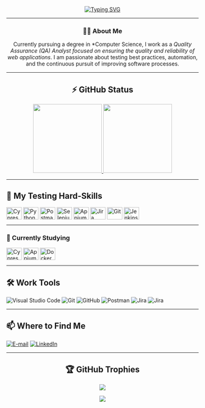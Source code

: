 <div align="center">

[![Typing SVG](https://readme-typing-svg.demolab.com?font=Fira+Code&size=24&duration=3000&pause=1000&color=D83B7D&center=falso&vCenter=falso&repeat=falso&random=falso&width=600&height=70&lines=Welcome+to+my+profile;I+am+a+Software+Test+and+Quality+Analyst)](https://git.io/typing-svg)

</div>

---

<div align="center">

### 👩‍💻 About Me  

Currently pursuing a degree in *Computer Science, I work as a **Quality Assurance (QA) Analyst* focused on ensuring the quality and reliability of web applications*.
I am passionate about testing best practices, automation, and the continuous pursuit of improving software processes.

</div>

---

<div align="center">

## ⚡ GitHub Status  

<a href="https://github.com/FilipeGS97">
   <img height="180em" src="https://github-readme-stats.vercel.app/api?username=FilipeGS97&show_icons=true&theme=radical&include_all_commits=true&count_private=true"/>
   <img height="180em" src="https://github-readme-stats.vercel.app/api/top-langs/?username=FilipeGS97&layout=compact&langs_count=6&theme=radical"/>
</a>

</div>

---

<div align="left">

## 🧪 My Testing Hard-Skills  


<img align="center" alt="Cypress" height="32" width="40" src="https://cdn.simpleicons.org/cypress/69d3a7" />
<img align="center" alt="Python" height="32" width="40" src="https://cdn.simpleicons.org/python" />
<img align="center" alt="Postman" height="32" width="40" src="https://cdn.simpleicons.org/postman/ef5b25" />
<img align="center" alt="Selenium" height="32" width="40" src="https://cdn.simpleicons.org/selenium/43b02a" />
<img align="center" alt="Appium" height="32" width="40" src="https://cdn.simpleicons.org/Appium" />
<img align="center" alt="Jira" height="32" width="40" src="https://cdn.simpleicons.org/jira/0052cc" />
<img align="center" alt="Git" height="32" width="40" src="https://cdn.simpleicons.org/git" />
<img align="center" alt="Jenkins" height="32" width="40" src="https://cdn.simpleicons.org/jenkins" />

</div>

---

<div align="left">

### 📖 Currently Studying  

<img align="center" alt="Cypress" height="32" width="40" src="https://cdn.simpleicons.org/cypress/69d3a7" />
<img align="center" alt="Appium" height="32" width="40" src="https://cdn.simpleicons.org/Appium" />
<img align="center" alt="Docker" height="32" width="40" src="https://cdn.simpleicons.org/docker/2496ed" />

</div>

---

<div align="left">

## 🛠 Work Tools  

![Visual Studio Code](https://img.shields.io/badge/Visual%20Studio%20Code-000?style=for-the-badge&logo=Visual-Studio-Code&logoColor=D83B7D&color:141321)
![Git](https://img.shields.io/badge/Git-000?style=for-the-badge&logo=Git&logoColor=D83B7D&color:141321)
![GitHub](https://img.shields.io/badge/GitHub-000?style=for-the-badge&logo=GitHub&logoColor=D83B7D&color:141321)
![Postman](https://img.shields.io/badge/Postman-000?style=for-the-badge&logo=Postman&logoColor=D83B7D&color:141321)
![Jira](https://img.shields.io/badge/Jira-000?style=for-the-badge&logo=Jira&logoColor=D83B7D&color:141321)
![Jira](https://img.shields.io/badge/asana-000?style=for-the-badge&logo=asana&logoColor=D83B7D&color:141321)
</div>

---

<div align="left">

## 📫 Where to Find Me  

[![E-mail](https://img.shields.io/badge/-Email-000?style=for-the-badge&logo=microsoft-outlook&logoColor=D83B7D&&color:141321)](mailto:filipegabriel.qatech@gmail.com)
[![LinkedIn](https://img.shields.io/badge/-LinkedIn-000?style=for-the-badge&logo=linkedin&logoColor=D83B7D&&color:141321)](https://www.linkedin.com/in/filipe-gabriel-qaengineer/)

</div>

---

<div align="center">

## 🏆 GitHub Trophies  

![](https://github-profile-trophy.vercel.app/?username=FilipeGS97&theme=dark&no-frame=false&no-bg=false&margin-w=4)

<p align="center"><img align="center" src="https://profile-counter.glitch.me/{FilipeGS97}/count.svg" /></p> 

</div>
